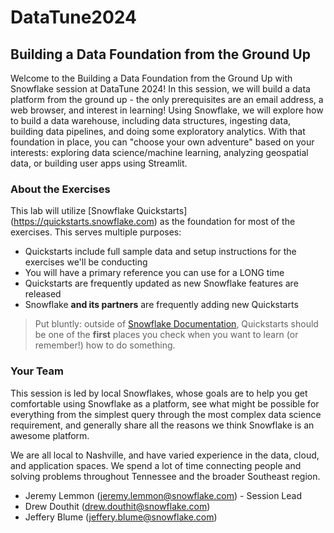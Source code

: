 # DataTune2024
## Building a Data Foundation from the Ground Up

Welcome to the Building a Data Foundation from the Ground Up with Snowflake session at DataTune 2024!  In this session, we will build a data platform from the ground up - the only prerequisites are an email address, a web browser, and interest in learning!  Using Snowflake, we will explore how to build a data warehouse, including data structures, ingesting data, building data pipelines, and doing some exploratory analytics.  With that foundation in place, you can "choose your own adventure" based on your interests: exploring data science/machine learning, analyzing geospatial data, or building user apps using Streamlit.

### About the Exercises
This lab will utilize [Snowflake Quickstarts] (https://quickstarts.snowflake.com) as the foundation for most of the exercises.  This serves multiple purposes:
- Quickstarts include full sample data and setup instructions for the exercises we'll be conducting
- You will have a primary reference you can use for a LONG time
- Quickstarts are frequently updated as new Snowflake features are released
- Snowflake **and its partners** are frequently adding new Quickstarts

> Put bluntly: outside of [Snowflake Documentation](https://docs.snowflake.com), Quickstarts should be one of the __first__ places you check when you want to learn (or remember!) how to do something.

 ### Your Team
 This session is led by local Snowflakes, whose goals are to help you get comfortable using Snowflake as a platform, see what might be possible for everything from the simplest query through the most complex data science requirement, and generally share all the reasons we think Snowflake is an awesome platform.

We are all local to Nashville, and have varied experience in the data, cloud, and application spaces. We spend a lot of time connecting people and solving problems throughout Tennessee and the broader Southeast region. 

 * Jeremy Lemmon (jeremy.lemmon@snowflake.com) - Session Lead
 * Drew Douthit (drew.douthit@snowflake.com)
 * Jeffery Blume (jeffery.blume@snowflake.com)
